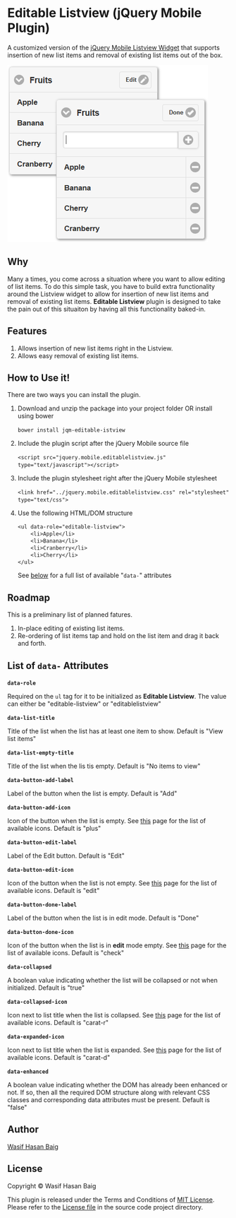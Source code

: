 Editable Listview (jQuery Mobile Plugin)
========================================
A customized version of the [jQuery Mobile Listview Widget](http://demos.jquerymobile.com/1.4.2/listview/) that supports insertion of new list items and removal of existing list items out of the box.

![Editable Listview Plugin](editable-listview.png?raw=true)

## Why
Many a times, you come across a situation where you want to allow editing of list items. To do this simple task, you have to build extra functionality around the Listview widget to allow for insertion of new list items and removal of existing list items. **Editable Listview** plugin is designed to take the pain out of this situaiton by having all this functionality baked-in.

## Features

1. Allows insertion of new list items right in the Listview.
2. Allows easy removal of existing list items.

## How to Use it!
There are two ways you can install the plugin.

1. Download and unzip the package into your project folder OR install using bower

    `bower install jqm-editable-istview`
    
2. Include the plugin script after the jQuery Mobile source file
    
    `<script src="jquery.mobile.editablelistview.js" type="text/javascript"></script>`
    
3. Include the plugin stylesheet right after the jQuery Mobile stylesheet

    `<link href="../jquery.mobile.editablelistview.css" rel="stylesheet" type="text/css">`
    
4. Use the following HTML/DOM structure

    ```
    <ul data-role="editable-listview">
        <li>Apple</li>
        <li>Banana</li>
        <li>Cranberry</li>
        <li>Cherry</li>
    </ul>
    ```
    See [below](#attributes) for a full list of available "`data-`" attributes

## Roadmap
This is a preliminary list of planned fatures.

1. In-place editing of existing list items.
2. Re-ordering of list items tap and hold on the list item and drag it back and forth. 

## List of `data-` Attributes<a name="attributes"></a>

**`data-role`**
    
Required on the `ul` tag for it to be initialized as **Editable Listview**. The value can either be "editable-listview" or "editablelistview"
    
**`data-list-title`**

Title of the list when the list has at least one item to show. Default is "View list items"
    
**`data-list-empty-title`**

Title of the list when the lis tis empty. Default is "No items to view"
    
**`data-button-add-label`**

Label of the button when the list is empty. Default is "Add"
    
**`data-button-add-icon`**

Icon of the button when the list is empty. See [this](http://api.jquerymobile.com/icons/) page for the list of available icons. Default is "plus"
    
**`data-button-edit-label`**

Label of the Edit button. Default is "Edit"
    
**`data-button-edit-icon`**

Icon of the button when the list is not empty. See [this](http://api.jquerymobile.com/icons/) page for the list of available icons. Default is "edit"

**`data-button-done-label`**

Label of the button when the list is in edit mode. Default is "Done"
    
**`data-button-done-icon`**

Icon of the button when the list is in **edit** mode empty. See [this](http://api.jquerymobile.com/icons/) page for the list of available icons. Default is "check"
    
**`data-collapsed`**

A boolean value indicating whether the list will be collapsed or not when initialized. Default is "true"
    
**`data-collapsed-icon`**

Icon next to list title when the list is collapsed. See [this](http://api.jquerymobile.com/icons/) page for the list of available icons. Default is "carat-r"
    
**`data-expanded-icon`**

Icon next to list title when the list is expanded. See [this](http://api.jquerymobile.com/icons/) page for the list of available icons. Default is "carat-d"
    
**`data-enhanced`**

A boolean value indicating whether the DOM has already been enhanced or not. If so, then all the required DOM structure along with relevant CSS classes and corresponding data attributes must be present. Default is "false"
    

## Author
<a href="mailto:pr.wasif@gmail.com?subject=About%20Editable%20Listview%20Plugin">Wasif Hasan Baig</a>

## License
Copyright &copy; Wasif Hasan Baig

This plugin is released under the Terms and Conditions of [MIT License](http://opensource.org/licenses/MIT). Please refer to the [License file](https://github.com/baig/jquerymobile-editablelistview/blob/master/LICENSE.txt) in the source code project directory.
